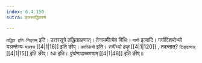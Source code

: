 ```yaml
---
index: 6.4.150
sutra: हलस्तद्धितस्य

---
```

   `तद्धित इति निवृत्तम्` इति। उत्तरसूत्रे तद्धितग्रहणात्। तेनायमीत्येव विधिः। `गार्गी` इत्यादि। गर्गादिशब्देभ्यो यञन्तेभ्यः `यञश्च`  [[4|1|16]]  इति ङीप्। `कारिकेयी` इति। _स्त्रीभ्यो ढक्_ [[4|1|120]] , तदन्तात्? `टिङ्ढाणञ्`  [[4|1|15]]  इति ङीप्। `वैधी` इति। _पुंयोगादाख्यायाम्_ [[4|1|48]]  इति ङीष्॥